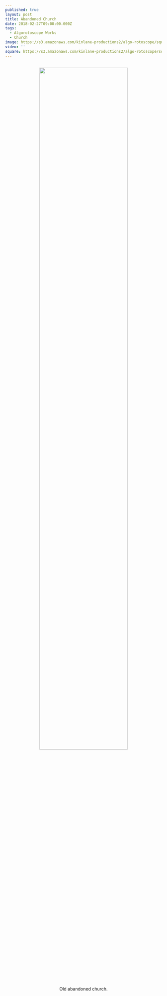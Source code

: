 ```yaml
---
published: true
layout: post
title: Abandoned Church
date: 2018-02-27T09:00:00.000Z
tags:
  - Algorotoscope Works
  - Church
image: https://s3.amazonaws.com/kinlane-productions2/algo-rotoscope/square/C4NLtWrWMAAMY9d.jpg
video: ''
square: https://s3.amazonaws.com/kinlane-productions2/algo-rotoscope/square/C4NLtWrWMAAMY9d_square.jpg
---
```

<p align="center"><img src="{{ page.image }}" width="75%" style="padding: 15px;" /></p>
<center>Old abandoned church.</center>
